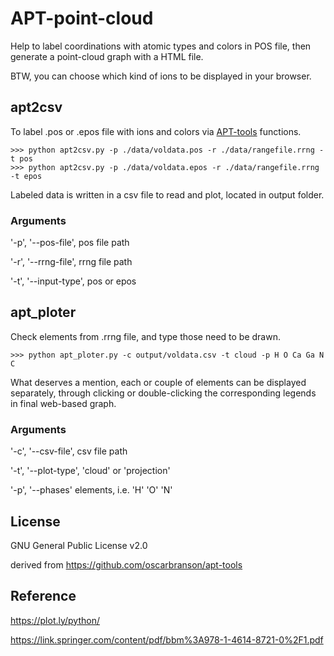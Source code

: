 # APT-point-cloud
Help to label coordinations with atomic types and colors in POS file, then generate a point-cloud graph with a HTML file. 

BTW, you can choose which kind of ions to be displayed in your browser.

## apt2csv

To label .pos or .epos file with ions and colors via [APT-tools](https://github.com/oscarbranson/apt-tools) functions.

```
>>> python apt2csv.py -p ./data/voldata.pos -r ./data/rangefile.rrng -t pos
>>> python apt2csv.py -p ./data/voldata.epos -r ./data/rangefile.rrng -t epos
```

Labeled data is written in a csv file to read and plot, located in output folder.

### Arguments
'-p', '--pos-file', pos file path

'-r', '--rrng-file', rrng file path

'-t', '--input-type', pos or epos

## apt_ploter
Check elements from .rrng file, and type those need to be drawn.

```
>>> python apt_ploter.py -c output/voldata.csv -t cloud -p H O Ca Ga N C
```

What deserves a mention, each or couple of elements can be displayed separately, through clicking or double-clicking the corresponding legends in final web-based graph.

### Arguments
'-c', '--csv-file', csv file path

'-t', '--plot-type', 'cloud' or 'projection'

'-p', '--phases' elements, i.e. 'H' 'O' 'N'

## License
GNU General Public License v2.0

derived from https://github.com/oscarbranson/apt-tools

## Reference
https://plot.ly/python/

https://link.springer.com/content/pdf/bbm%3A978-1-4614-8721-0%2F1.pdf
